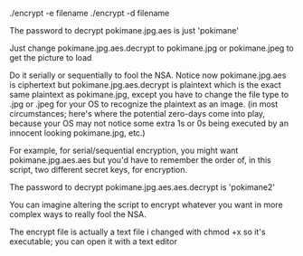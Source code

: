 ./encrypt -e filename 
./encrypt -d filename

The password to decrypt pokimane.jpg.aes is just 'pokimane'

Just change pokimane.jpg.aes.decrypt to pokimane.jpg or pokimane.jpeg to get the picture to load

Do it serially or sequentially to fool the NSA. Notice now pokimane.jpg.aes is ciphertext but pokimane.jpg.aes.decrypt is plaintext which is the exact same plaintext as pokimane.jpg, except you have to change the file type to .jpg or .jpeg for your OS to recognize the plaintext as an image. (in most circumstances; here's where the potential zero-days come into play, because your OS may not notice some extra 1s or 0s being executed by an innocent looking pokimane.jpg, etc.)

For example, for serial/sequential encryption, you might want pokimane.jpg.aes.aes but you'd have to remember the order of, in this script, two different secret keys, for encryption.

The password to decrypt pokimane.jpg.aes.aes.decrypt is 'pokimane2'

You can imagine altering the script to encrypt whatever you want in more complex ways to really fool the NSA.

The encrypt file is actually a text file i changed with chmod +x so it's executable; you can open it with a text editor
